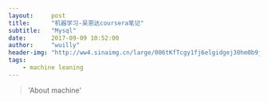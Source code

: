 ```yaml
---
layout:     post
title:      "机器学习-吴恩达coursera笔记"
subtitle:   "Mysql"
date:       2017-09-09 10:52:00
author:     "wuilly"
header-img: "http://ww4.sinaimg.cn/large/006tKfTcgy1fj6elgidgej30hm0b9jsd.jpg"
tags:
    - machine leaning
---
```

> 'About machine'

